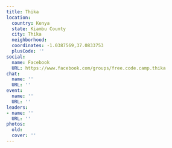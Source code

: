 ```yaml
---
title: Thika
location:
  country: Kenya
  state: Kiambu County
  city: Thika
  neighborhood: 
  coordinates: -1.0387569,37.0833753
  plusCode: ''
social:
  name: Facebook
  URL: https://www.facebook.com/groups/free.code.camp.thika
chat:
  name: ''
  URL: ''
event:
  name: ''
  URL: ''
leaders:
- name: ''
  URL: ''
photos:
  old: 
  cover: ''
---
```

